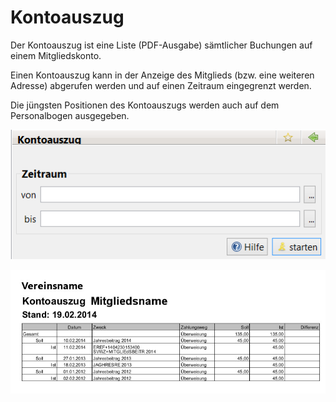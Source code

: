 # Kontoauszug

Der Kontoauszug ist eine Liste \(PDF-Ausgabe\) sämtlicher Buchungen auf einem Mitgliedskonto.

Einen Kontoauszug kann in der Anzeige des Mitglieds \(bzw. eine weiteren Adresse\) abgerufen werden und auf einen Zeitraum eingegrenzt werden.

Die jüngsten Positionen des Kontoauszugs werden auch auf dem Personalbogen ausgegeben.

![](../../.gitbook/assets/kontoauszug-filter.png)

![](../../.gitbook/assets/kontoauszug.jpg)

